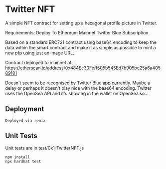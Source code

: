 # Twitter NFT

A simple NFT contract for setting up a hexagonal profile picture in Twitter.

Requirements:
Deploy To Ethereum Mainnet
Twitter Blue Subscription

Based on a standard ERC721 contract using base64 encoding to keep the data within the smart contract and make it as simple as possible to mint a new pfp using just an image URL.

Contract deployed to mainnet at: https://etherscan.io/address/0x484Ec30Feff505b545Ed7b905bc25a6a40589181

Doesn't seem to be recognised by Twitter Blue app currently. Maybe a delay or perhaps it doesn't play nice with the base64 encoding. Twitter uses the OpenSea API and it's showing in the wallet on OpenSea so...

## Deployment

```shell
Deployed via remix
```

## Unit Tests

Unit tests are in test/0x1-TwitterNFT.js

```shell
npm install
npx hardhat test
```
